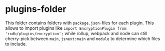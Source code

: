 # plugins-folder

This folder contains folders with `package.json`-files for each plugin. This allows to import plugins like `import EncryptionPlugin from 'rxdb/plugins/encryption';` while rollup, webpack and node can still cherry-pick between `main`, `jsnext:main` and `module` to determine which files to include.
